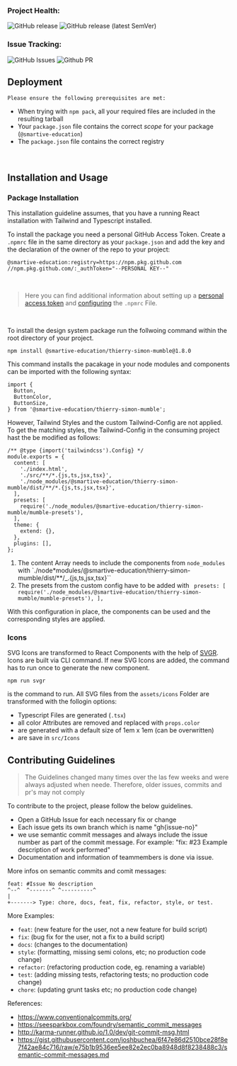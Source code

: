 ### Project Health:

![GitHub release](https://img.shields.io/github/actions/workflow/status/smartive-education/design-system-component-library-thierry-und-simon/release.yml?label=Release%20Component%20Library)
![GitHub release (latest SemVer)](https://img.shields.io/github/actions/workflow/status/smartive-education/design-system-component-library-thierry-und-simon/storybook.yml?label=Deploy%20Storybook)

### Issue Tracking:

![GitHub Issues](https://img.shields.io/github/issues/smartive-education/design-system-component-library-thierry-und-simon)
![Github PR](https://img.shields.io/github/issues-pr/smartive-education/design-system-component-library-thierry-und-simon)

## Deployment

    Please ensure the following prerequisites are met:

- When trying with `npm pack`, all your required files are included in the resulting tarball
- Your `package.json` file contains the correct _scope_ for your package (`@smartive-education`)
- The `package.json` file contains the correct registry

</br>

## Installation and Usage

### Package Installation

This installation guideline assumes, that you have a running React installation with Tailwind and Typescript installed.

To install the package you need a personal GitHub Access Token. Create a `.npmrc` file in the same directory as your `package.json` and add the key and the declaration of the owner of the repo to your project:

```
@smartive-education:registry=https://npm.pkg.github.com
//npm.pkg.github.com/:_authToken="--PERSONAL KEY--"
```

</br>

> Here you can find additional information about setting up a [personal access token](https://docs.github.com/en/packages/working-with-a-github-packages-registry/working-with-the-npm-registry) and [configuring](https://docs.github.com/en/packages/working-with-a-github-packages-registry/working-with-the-npm-registry) the `.npmrc` File.

</br>

To install the design system package run the follwoing command within the root directory of your project.

```
npm install @smartive-education/thierry-simon-mumble@1.8.0
```

This command installs the pacakage in your node modules and components can be imported with the following syntax:

```
import {
  Button,
  ButtonColor,
  ButtonSize,
} from '@smartive-education/thierry-simon-mumble';
```

However, Tailwind Styles and the custom Tailwind-Config are not applied. To get the matching styles, the Tailwind-Config in the consuming project hast the be modified as follows:

```
/** @type {import('tailwindcss').Config} */
module.exports = {
  content: [
    './index.html',
    './src/**/*.{js,ts,jsx,tsx}',
    './node_modules/@smartive-education/thierry-simon-mumble/dist/**/*.{js,ts,jsx,tsx}',
  ],
  presets: [
    require('./node_modules/@smartive-education/thierry-simon-mumble/mumble-presets'),
  ],
  theme: {
    extend: {},
  },
  plugins: [],
};

```

1. The content Array needs to include the components from `node_modules` with `./node\*modules/@smartive-education/thierry-simon-mumble/dist/\*\*/\_.{js,ts,jsx,tsx}``
2. The presets from the custom config have to be added with ` presets: [ require('./node_modules/@smartive-education/thierry-simon-mumble/mumble-presets'), ],`

With this configuration in place, the components can be used and the corresponding styles are applied.

### Icons

SVG Icons are transformed to React Components with the help of [SVGR](https://react-svgr.com/docs/getting-started/). Icons are built via CLI command. If new SVG Icons are added, the command has to run once to generate the new component.

```
npm run svgr
```

is the command to run. All SVG files from the `assets/icons` Folder are transformed with the follogin options:

- Typescript Files are generated (`.tsx`)
- all color Attributes are removed and replaced with `props.color`
- are generated with a default size of 1em x 1em (can be overwritten)
- are save in `src/Icons`

## Contributing Guidelines

> The Guidelines changed many times over the las few weeks and were always adjusted when neede. Therefore, older issues, commits and pr's may not comply

To contribute to the project, please follow the below guidelines.

- Open a GitHub Issue for each necessary fix or change
- Each issue gets its own branch which is name "gh{issue-no}"
- we use semantic commit messages and always include the issue number as part of the commit message. For example: "fix: #23 Example description of work performed"
- Documentation and information of teammembers is done via issue.

More infos on semantic commits and comit messages:

```
feat: #Issue No description
^--^  ^-------^ ^----------^
|
+-------> Type: chore, docs, feat, fix, refactor, style, or test.
```

More Examples:

- `feat`: (new feature for the user, not a new feature for build script)
- `fix`: (bug fix for the user, not a fix to a build script)
- `docs`: (changes to the documentation)
- `style`: (formatting, missing semi colons, etc; no production code change)
- `refactor`: (refactoring production code, eg. renaming a variable)
- `test`: (adding missing tests, refactoring tests; no production code change)
- `chore`: (updating grunt tasks etc; no production code change)

References:

- https://www.conventionalcommits.org/
- https://seesparkbox.com/foundry/semantic_commit_messages
- http://karma-runner.github.io/1.0/dev/git-commit-msg.html
- https://gist.githubusercontent.com/joshbuchea/6f47e86d2510bce28f8e7f42ae84c716/raw/e75b1b9536ee5ee82e2ec0ba8948d8f8238488c3/semantic-commit-messages.md
